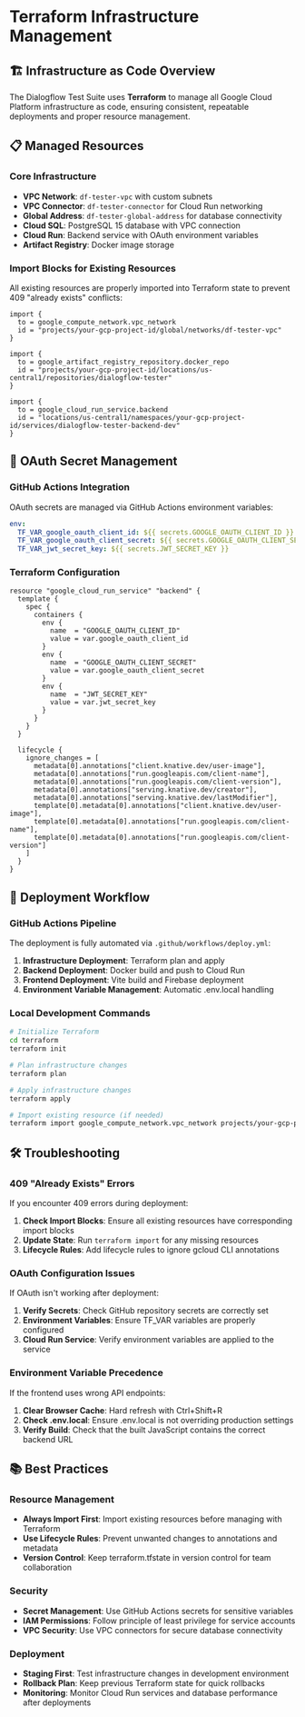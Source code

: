 # Terraform Infrastructure Management

## 🏗️ **Infrastructure as Code Overview**

The Dialogflow Test Suite uses **Terraform** to manage all Google Cloud Platform infrastructure as code, ensuring consistent, repeatable deployments and proper resource management.

## 📋 **Managed Resources**

### **Core Infrastructure**
- **VPC Network**: `df-tester-vpc` with custom subnets
- **VPC Connector**: `df-tester-connector` for Cloud Run networking
- **Global Address**: `df-tester-global-address` for database connectivity
- **Cloud SQL**: PostgreSQL 15 database with VPC connection
- **Cloud Run**: Backend service with OAuth environment variables
- **Artifact Registry**: Docker image storage

### **Import Blocks for Existing Resources**
All existing resources are properly imported into Terraform state to prevent 409 "already exists" conflicts:

```hcl
import {
  to = google_compute_network.vpc_network
  id = "projects/your-gcp-project-id/global/networks/df-tester-vpc"
}

import {
  to = google_artifact_registry_repository.docker_repo
  id = "projects/your-gcp-project-id/locations/us-central1/repositories/dialogflow-tester"
}

import {
  to = google_cloud_run_service.backend
  id = "locations/us-central1/namespaces/your-gcp-project-id/services/dialogflow-tester-backend-dev"
}
```

## 🔐 **OAuth Secret Management**

### **GitHub Actions Integration**
OAuth secrets are managed via GitHub Actions environment variables:

```yaml
env:
  TF_VAR_google_oauth_client_id: ${{ secrets.GOOGLE_OAUTH_CLIENT_ID }}
  TF_VAR_google_oauth_client_secret: ${{ secrets.GOOGLE_OAUTH_CLIENT_SECRET }}
  TF_VAR_jwt_secret_key: ${{ secrets.JWT_SECRET_KEY }}
```

### **Terraform Configuration**
```hcl
resource "google_cloud_run_service" "backend" {
  template {
    spec {
      containers {
        env {
          name  = "GOOGLE_OAUTH_CLIENT_ID"
          value = var.google_oauth_client_id
        }
        env {
          name  = "GOOGLE_OAUTH_CLIENT_SECRET"
          value = var.google_oauth_client_secret
        }
        env {
          name  = "JWT_SECRET_KEY"
          value = var.jwt_secret_key
        }
      }
    }
  }

  lifecycle {
    ignore_changes = [
      metadata[0].annotations["client.knative.dev/user-image"],
      metadata[0].annotations["run.googleapis.com/client-name"],
      metadata[0].annotations["run.googleapis.com/client-version"],
      metadata[0].annotations["serving.knative.dev/creator"],
      metadata[0].annotations["serving.knative.dev/lastModifier"],
      template[0].metadata[0].annotations["client.knative.dev/user-image"],
      template[0].metadata[0].annotations["run.googleapis.com/client-name"],
      template[0].metadata[0].annotations["run.googleapis.com/client-version"]
    ]
  }
}
```

## 🚀 **Deployment Workflow**

### **GitHub Actions Pipeline**
The deployment is fully automated via `.github/workflows/deploy.yml`:

1. **Infrastructure Deployment**: Terraform plan and apply
2. **Backend Deployment**: Docker build and push to Cloud Run
3. **Frontend Deployment**: Vite build and Firebase deployment
4. **Environment Variable Management**: Automatic .env.local handling

### **Local Development Commands**
```bash
# Initialize Terraform
cd terraform
terraform init

# Plan infrastructure changes
terraform plan

# Apply infrastructure changes
terraform apply

# Import existing resource (if needed)
terraform import google_compute_network.vpc_network projects/your-gcp-project-id/global/networks/df-tester-vpc
```

## 🛠️ **Troubleshooting**

### **409 "Already Exists" Errors**
If you encounter 409 errors during deployment:

1. **Check Import Blocks**: Ensure all existing resources have corresponding import blocks
2. **Update State**: Run `terraform import` for any missing resources
3. **Lifecycle Rules**: Add lifecycle rules to ignore gcloud CLI annotations

### **OAuth Configuration Issues**
If OAuth isn't working after deployment:

1. **Verify Secrets**: Check GitHub repository secrets are correctly set
2. **Environment Variables**: Ensure TF_VAR variables are properly configured
3. **Cloud Run Service**: Verify environment variables are applied to the service

### **Environment Variable Precedence**
If the frontend uses wrong API endpoints:

1. **Clear Browser Cache**: Hard refresh with Ctrl+Shift+R
2. **Check .env.local**: Ensure .env.local is not overriding production settings
3. **Verify Build**: Check that the built JavaScript contains the correct backend URL

## 📚 **Best Practices**

### **Resource Management**
- **Always Import First**: Import existing resources before managing with Terraform
- **Use Lifecycle Rules**: Prevent unwanted changes to annotations and metadata
- **Version Control**: Keep terraform.tfstate in version control for team collaboration

### **Security**
- **Secret Management**: Use GitHub Actions secrets for sensitive variables
- **IAM Permissions**: Follow principle of least privilege for service accounts
- **VPC Security**: Use VPC connectors for secure database connectivity

### **Deployment**
- **Staging First**: Test infrastructure changes in development environment
- **Rollback Plan**: Keep previous Terraform state for quick rollbacks
- **Monitoring**: Monitor Cloud Run services and database performance after deployments